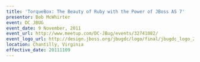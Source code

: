 ```yaml
---
title: 'TorqueBox: The Beauty of Ruby with the Power of JBoss AS 7'
presentor: Bob McWhirter
event: DC JBUG
event_date: 9 November, 2011
event_url: http://www.meetup.com/DC-JBug/events/32741082/
event_logo_url: http://design.jboss.org/jbugdc/logo/final/jbugdc_logo_200px.png
location: Chantilly, Virginia
effective_date: 20111109
---
```


